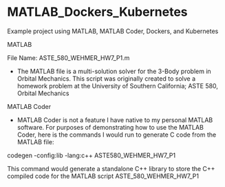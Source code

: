 # MATLAB_Dockers_Kubernetes
Example project using MATLAB, MATLAB Coder, Dockers, and Kubernetes


MATLAB

File Name: ASTE_580_WEHMER_HW7_P1.m
- The MATLAB file is a multi-solution solver for the 3-Body problem in Orbital Mechanics. This script was originally created to solve a homework problem at the University of Southern California; ASTE 580, Orbital Mechanics


MATLAB Coder
- MATLAB Coder is not a feature I have native to my personal MATLAB software. For purposes of demonstrating how to use the MATLAB Coder, here is the commands I would run to generate C code from the MATLAB file:

codegen -config:lib -lang:c++ ASTE580_WEHMER_HW7_P1

This command would generate a standalone C++ library to store the C++ compiled code for the MATLAB script ASTE_580_WEHMER_HW7_P1

